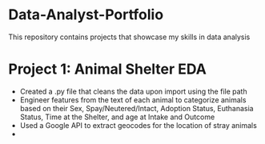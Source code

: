 # Data-Analyst-Portfolio
This repository contains projects that showcase my skills in data analysis
# Project 1: Animal Shelter EDA
* Created a .py file that cleans the data upon import using the file path
* Engineer features from the text of each animal to categorize animals based on their Sex, Spay/Neutered/Intact, Adoption Status, Euthanasia Status, Time at the Shelter, and age at Intake and Outcome
* Used a Google API to extract geocodes for the location of stray animals
* 
